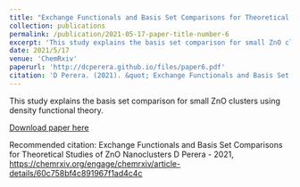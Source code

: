 ```yaml
---
title: "Exchange Functionals and Basis Set Comparisons for Theoretical Studies of ZnO Nanoclusters - ChemRxiv"
collection: publications
permalink: /publication/2021-05-17-paper-title-number-6
excerpt: 'This study explains the basis set comparison for small ZnO clusters using density functional theory.'
date: 2021/5/17
venue: 'ChemRxiv'
paperurl: 'http://dcperera.github.io/files/paper6.pdf'
citation: 'D Perera. (2021). &quot; Exchange Functionals and Basis Set Comparisons for Theoretical Studies of ZnO Nonoclusters.&quot; <i>Chemrxiv</i>. 1(6).'
---
```

This study explains the basis set comparison for small ZnO clusters using density functional theory.

[Download paper here](https://chemrxiv.org/engage/chemrxiv/article-details/60c758bf4c891967f1ad4c4c)

Recommended citation: Exchange Functionals and Basis Set Comparisons for Theoretical Studies of ZnO Nanoclusters
D Perera - 2021, https://chemrxiv.org/engage/chemrxiv/article-details/60c758bf4c891967f1ad4c4c
